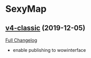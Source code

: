 # SexyMap

## [v4-classic](https://github.com/funkydude/SexyMap/tree/v4-classic) (2019-12-05)
[Full Changelog](https://github.com/funkydude/SexyMap/compare/v3-classic...v4-classic)

- enable publishing to wowinterface  
